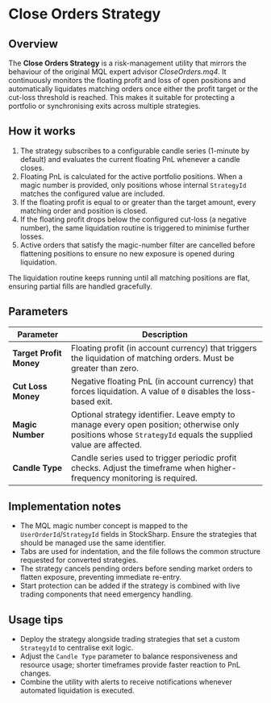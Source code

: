 # Close Orders Strategy

## Overview
The **Close Orders Strategy** is a risk-management utility that mirrors the behaviour of the original MQL expert advisor *CloseOrders.mq4*. It continuously monitors the floating profit and loss of open positions and automatically liquidates matching orders once either the profit target or the cut-loss threshold is reached. This makes it suitable for protecting a portfolio or synchronising exits across multiple strategies.

## How it works
1. The strategy subscribes to a configurable candle series (1-minute by default) and evaluates the current floating PnL whenever a candle closes.
2. Floating PnL is calculated for the active portfolio positions. When a magic number is provided, only positions whose internal `StrategyId` matches the configured value are included.
3. If the floating profit is equal to or greater than the target amount, every matching order and position is closed.
4. If the floating profit drops below the configured cut-loss (a negative number), the same liquidation routine is triggered to minimise further losses.
5. Active orders that satisfy the magic-number filter are cancelled before flattening positions to ensure no new exposure is opened during liquidation.

The liquidation routine keeps running until all matching positions are flat, ensuring partial fills are handled gracefully.

## Parameters
| Parameter | Description |
| --- | --- |
| **Target Profit Money** | Floating profit (in account currency) that triggers the liquidation of matching orders. Must be greater than zero. |
| **Cut Loss Money** | Negative floating PnL (in account currency) that forces liquidation. A value of `0` disables the loss-based exit. |
| **Magic Number** | Optional strategy identifier. Leave empty to manage every open position; otherwise only positions whose `StrategyId` equals the supplied value are affected. |
| **Candle Type** | Candle series used to trigger periodic profit checks. Adjust the timeframe when higher-frequency monitoring is required. |

## Implementation notes
- The MQL magic number concept is mapped to the `UserOrderId`/`StrategyId` fields in StockSharp. Ensure the strategies that should be managed use the same identifier.
- Tabs are used for indentation, and the file follows the common structure requested for converted strategies.
- The strategy cancels pending orders before sending market orders to flatten exposure, preventing immediate re-entry.
- Start protection can be added if the strategy is combined with live trading components that need emergency handling.

## Usage tips
- Deploy the strategy alongside trading strategies that set a custom `StrategyId` to centralise exit logic.
- Adjust the `Candle Type` parameter to balance responsiveness and resource usage; shorter timeframes provide faster reaction to PnL changes.
- Combine the utility with alerts to receive notifications whenever automated liquidation is executed.
